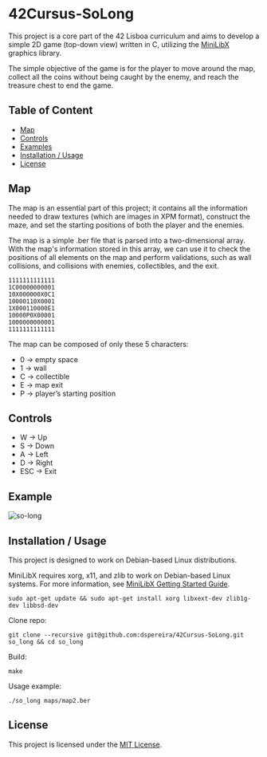 # 42Cursus-SoLong
This project is a core part of the 42 Lisboa curriculum and aims to develop a simple 2D game (top-down view) written in C, utilizing the [MiniLibX](https://harm-smits.github.io/42docs/libs/minilibx) graphics library.

The simple objective of the game is for the player to move around the map, collect all the coins without being caught by the enemy, and reach the treasure chest to end the game.

## Table of Content

* [Map](#map)
* [Controls](#controls)
* [Examples](#example)
* [Installation / Usage](#installation--usage)
* [License](#license)

## Map
The map is an essential part of this project; it contains all the information needed to draw textures (which are images in XPM format), construct the maze, and set the starting positions of both the player and the enemies.

The map is a simple .ber file that is parsed into a two-dimensional array. With the map's information stored in this array, we can use it to check the positions of all elements on the map and perform validations, such as wall collisions, and collisions with enemies, collectibles, and the exit.

```
1111111111111
1C00000000001
10X000000X0C1
10000110X0001
1X000110000E1
10000P0X00001
1000000000001
1111111111111
```
The map can be composed of only these 5 characters:
- 0 -> empty space
- 1 -> wall
- C -> collectible
- E -> map exit
- P -> player’s starting position

## Controls
- W -> Up
- S -> Down
- A -> Left
- D -> Right
- ESC -> Exit

## Example
![so-long](https://github.com/user-attachments/assets/d5f77690-dceb-465c-9d9e-7ba2af4c2bf3)

## Installation / Usage
This project is designed to work on Debian-based Linux distributions.

MiniLibX requires xorg, x11, and zlib to work on Debian-based Linux systems. For more information, see [MiniLibX Getting Started Guide](https://harm-smits.github.io/42docs/libs/minilibx/getting_started.html).
```shell
sudo apt-get update && sudo apt-get install xorg libxext-dev zlib1g-dev libbsd-dev
```

Clone repo:
```shell
git clone --recursive git@github.com:dspereira/42Cursus-SoLong.git so_long && cd so_long
```

Build:
```shell
make
```

Usage example:
```shell
./so_long maps/map2.ber
```
## License
This project is licensed under the [MIT License](https://github.com/dspereira/42Cursus-SoLong/blob/main/LICENSE).
